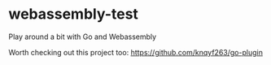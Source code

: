 # webassembly-test
Play around a bit with Go and Webassembly

Worth checking out this project too: https://github.com/knqyf263/go-plugin
